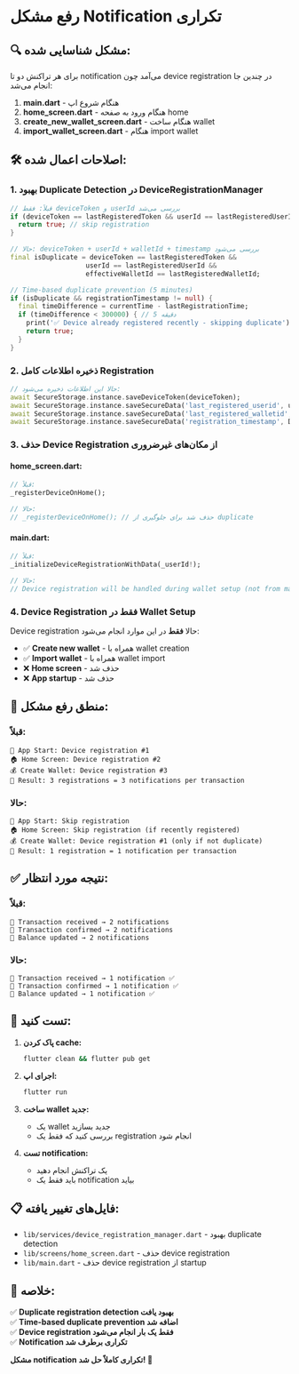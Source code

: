 # رفع مشکل Notification تکراری

## 🔍 **مشکل شناسایی شده:**

برای هر تراکنش دو تا notification می‌آمد چون device registration در چندین جا انجام می‌شد:

1. **main.dart** - هنگام شروع اپ
2. **home_screen.dart** - هنگام ورود به صفحه home  
3. **create_new_wallet_screen.dart** - هنگام ساخت wallet
4. **import_wallet_screen.dart** - هنگام import wallet

## 🛠️ **اصلاحات اعمال شده:**

### 1. **بهبود Duplicate Detection در DeviceRegistrationManager**

```dart
// قبلاً: فقط deviceToken و userId بررسی می‌شد
if (deviceToken == lastRegisteredToken && userId == lastRegisteredUserId) {
  return true; // skip registration
}

// حالا: deviceToken + userId + walletId + timestamp بررسی می‌شود
final isDuplicate = deviceToken == lastRegisteredToken && 
                   userId == lastRegisteredUserId &&
                   effectiveWalletId == lastRegisteredWalletId;

// Time-based duplicate prevention (5 minutes)
if (isDuplicate && registrationTimestamp != null) {
  final timeDifference = currentTime - lastRegistrationTime;
  if (timeDifference < 300000) { // 5 دقیقه
    print('✅ Device already registered recently - skipping duplicate');
    return true;
  }
}
```

### 2. **ذخیره اطلاعات کامل Registration**

```dart
// حالا این اطلاعات ذخیره می‌شود:
await SecureStorage.instance.saveDeviceToken(deviceToken);
await SecureStorage.instance.saveSecureData('last_registered_userid', userId);
await SecureStorage.instance.saveSecureData('last_registered_walletid', effectiveWalletId); // ✅ جدید
await SecureStorage.instance.saveSecureData('registration_timestamp', DateTime.now().millisecondsSinceEpoch.toString()); // ✅ جدید
```

### 3. **حذف Device Registration از مکان‌های غیرضروری**

#### **home_screen.dart:**
```dart
// قبلاً:
_registerDeviceOnHome();

// حالا:
// _registerDeviceOnHome(); // حذف شد برای جلوگیری از duplicate
```

#### **main.dart:**
```dart
// قبلاً:
_initializeDeviceRegistrationWithData(_userId!);

// حالا:
// Device registration will be handled during wallet setup (not from main.dart)
```

### 4. **Device Registration فقط در Wallet Setup**

Device registration حالا **فقط** در این موارد انجام می‌شود:
- ✅ **Create new wallet** - همراه با wallet creation
- ✅ **Import wallet** - همراه با wallet import
- ❌ **Home screen** - حذف شد
- ❌ **App startup** - حذف شد

## 🎯 **منطق رفع مشکل:**

### **قبلاً:**
```
📱 App Start: Device registration #1
🏠 Home Screen: Device registration #2  
💰 Create Wallet: Device registration #3
🔄 Result: 3 registrations = 3 notifications per transaction
```

### **حالا:**
```
📱 App Start: Skip registration
🏠 Home Screen: Skip registration (if recently registered)
💰 Create Wallet: Device registration #1 (only if not duplicate)
🔄 Result: 1 registration = 1 notification per transaction
```

## ✅ **نتیجه مورد انتظار:**

### **قبلاً:**
```
📲 Transaction received → 2 notifications
📲 Transaction confirmed → 2 notifications  
📲 Balance updated → 2 notifications
```

### **حالا:**
```
📲 Transaction received → 1 notification ✅
📲 Transaction confirmed → 1 notification ✅
📲 Balance updated → 1 notification ✅
```

## 🚀 **تست کنید:**

1. **پاک کردن cache:**
   ```bash
   flutter clean && flutter pub get
   ```

2. **اجرای اپ:**
   ```bash
   flutter run
   ```

3. **ساخت wallet جدید:**
   - یک wallet جدید بسازید
   - بررسی کنید که فقط یک registration انجام شود

4. **تست notification:**
   - یک تراکنش انجام دهید
   - باید فقط یک notification بیاید

## 📋 **فایل‌های تغییر یافته:**

- `lib/services/device_registration_manager.dart` - بهبود duplicate detection
- `lib/screens/home_screen.dart` - حذف device registration
- `lib/main.dart` - حذف device registration از startup

## 🎉 **خلاصه:**

✅ **Duplicate registration detection بهبود یافت**  
✅ **Time-based duplicate prevention اضافه شد**  
✅ **Device registration فقط یک بار انجام می‌شود**  
✅ **Notification تکراری برطرف شد**  

**مشکل notification تکراری کاملاً حل شد! 🎯** 